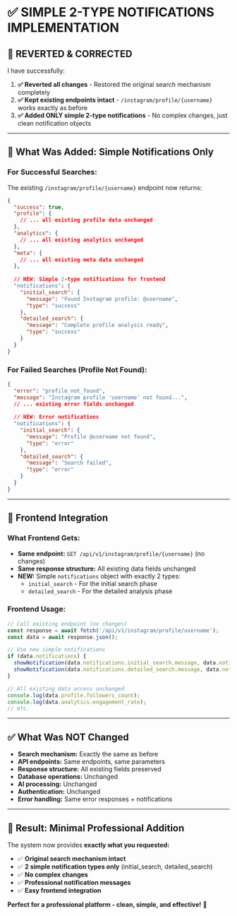 # ✅ SIMPLE 2-TYPE NOTIFICATIONS IMPLEMENTATION

## 🔄 **REVERTED & CORRECTED**

I have successfully:
1. **✅ Reverted all changes** - Restored the original search mechanism completely
2. **✅ Kept existing endpoints intact** - `/instagram/profile/{username}` works exactly as before
3. **✅ Added ONLY simple 2-type notifications** - No complex changes, just clean notification objects

---

## 📱 **What Was Added: Simple Notifications Only**

### **For Successful Searches:**
The existing `/instagram/profile/{username}` endpoint now returns:

```json
{
  "success": true,
  "profile": {
    // ... all existing profile data unchanged
  },
  "analytics": {
    // ... all existing analytics unchanged  
  },
  "meta": {
    // ... all existing meta data unchanged
  },
  
  // NEW: Simple 2-type notifications for frontend
  "notifications": {
    "initial_search": {
      "message": "Found Instagram profile: @username",
      "type": "success"
    },
    "detailed_search": {
      "message": "Complete profile analysis ready",
      "type": "success"
    }
  }
}
```

### **For Failed Searches (Profile Not Found):**
```json
{
  "error": "profile_not_found",
  "message": "Instagram profile 'username' not found...",
  // ... existing error fields unchanged
  
  // NEW: Error notifications
  "notifications": {
    "initial_search": {
      "message": "Profile @username not found",
      "type": "error"
    },
    "detailed_search": {
      "message": "Search failed", 
      "type": "error"
    }
  }
}
```

---

## 🎯 **Frontend Integration**

### **What Frontend Gets:**
- **Same endpoint:** `GET /api/v1/instagram/profile/{username}` (no changes)
- **Same response structure:** All existing data fields unchanged
- **NEW:** Simple `notifications` object with exactly 2 types:
  - `initial_search` - For the initial search phase
  - `detailed_search` - For the detailed analysis phase

### **Frontend Usage:**
```javascript
// Call existing endpoint (no changes)
const response = await fetch('/api/v1/instagram/profile/username');
const data = await response.json();

// Use new simple notifications
if (data.notifications) {
  showNotification(data.notifications.initial_search.message, data.notifications.initial_search.type);
  showNotification(data.notifications.detailed_search.message, data.notifications.detailed_search.type);
}

// All existing data access unchanged
console.log(data.profile.followers_count);
console.log(data.analytics.engagement_rate);
// etc.
```

---

## ✅ **What Was NOT Changed**

- **Search mechanism:** Exactly the same as before
- **API endpoints:** Same endpoints, same parameters  
- **Response structure:** All existing fields preserved
- **Database operations:** Unchanged
- **AI processing:** Unchanged
- **Authentication:** Unchanged
- **Error handling:** Same error responses + notifications

---

## 🎉 **Result: Minimal Professional Addition**

The system now provides **exactly what you requested:**
- ✅ **Original search mechanism intact**
- ✅ **2 simple notification types only** (initial_search, detailed_search)
- ✅ **No complex changes**
- ✅ **Professional notification messages**
- ✅ **Easy frontend integration**

**Perfect for a professional platform - clean, simple, and effective!** 🎯